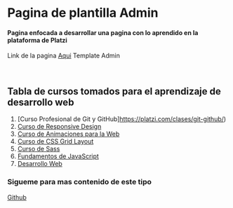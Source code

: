 <h1>
Pagina de plantilla Admin
</h1>
<h4 aling:"Center">Pagina enfocada a desarrollar una pagina con lo aprendido en la  plataforma de Platzi</h4>
<p>Link de la pagina <a href="https://alilorentz.github.io/Pagina-templateAdmin/" target="_blank">Aqui</a> Template Admin</p> 
</br>

## Tabla de cursos tomados para el aprendizaje de desarrollo web
1. [Curso Profesional de Git y GitHub]https://platzi.com/clases/git-github/)
2. [Curso de Responsive Design](https://platzi.com/clases/responsive-design/)
3. [Curso de Animaciones para la Web](https://platzi.com/clases/animaciones-web/)
4. [Curso de CSS Grid Layout](https://platzi.com/clases/css-grid-layout/)
5. [Curso de Sass](https://platzi.com/clases/sass/)
6. [Fundamentos de JavaScript](https://platzi.com/clases/fundamentos-javascript/)
7. [Desarrollo Web](https://platzi.com/clases/html5-css3/)

### Sigueme para mas contenido de este tipo
[Github](https://github.com/AliLorentz)

